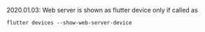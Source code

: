 2020.01.03: Web server is shown as flutter device only if called as 
```
flutter devices --show-web-server-device
```
